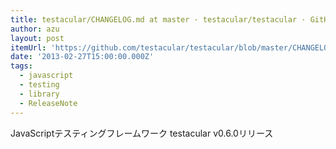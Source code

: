 ```yaml
---
title: testacular/CHANGELOG.md at master · testacular/testacular · GitHub
author: azu
layout: post
itemUrl: 'https://github.com/testacular/testacular/blob/master/CHANGELOG.md#v060-2013-02-22'
date: '2013-02-27T15:00:00.000Z'
tags:
  - javascript
  - testing
  - library
  - ReleaseNote
---
```

JavaScriptテスティングフレームワーク  testacular v0.6.0リリース
